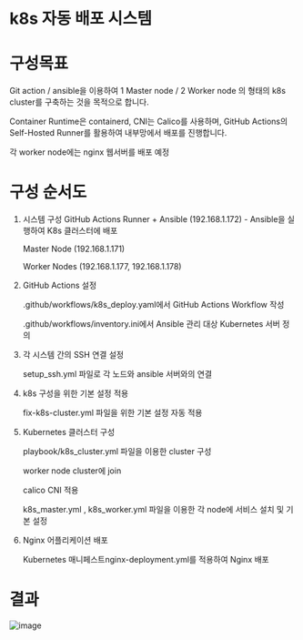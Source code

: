 # k8s 자동 배포 시스템

# 구성목표
Git action / ansible을 이용하여 1 Master node / 2 Worker node 의 형태의 k8s cluster를 구축하는 것을 목적으로 합니다.

Container Runtime은 containerd, CNI는 Calico를 사용하며, GitHub Actions의 Self-Hosted Runner를 활용하여 내부망에서 배포를 진행합니다.

각 worker node에는 nginx 웹서버를 배포 예정

# 구성 순서도

1. 시스템 구성
   GitHub Actions Runner + Ansible (192.168.1.172) - Ansible을 실행하여 K8s 클러스터에 배포

   Master Node (192.168.1.171)

   Worker Nodes (192.168.1.177, 192.168.1.178)

2. GitHub Actions 설정

   .github/workflows/k8s_deploy.yaml에서 GitHub Actions Workflow 작성

   .github/workflows/inventory.ini에서 Ansible 관리 대상 Kubernetes 서버 정의

3. 각 시스템 간의 SSH 연결 설정
   
   setup_ssh.yml 파일로 각 노드와 ansible 서버와의 연결

4. k8s 구성을 위한 기본 설정 적용

   fix-k8s-cluster.yml 파일을 위한 기본 설정 자동 적용 

5. Kubernetes 클러스터 구성
 
   playbook/k8s_cluster.yml 파일을 이용한 cluster 구성

   worker node cluster에 join

   calico CNI 적용

   k8s_master.yml , k8s_worker.yml 파일을 이용한 각 node에 서비스 설치 및 기본 설정

6. Nginx 어플리케이션 배포

   Kubernetes 매니페스트nginx-deployment.yml를 적용하여 Nginx 배포

# 결과 

![image](https://github.com/user-attachments/assets/f6a1d89c-43e5-432d-9f9c-006b30e2c466)
